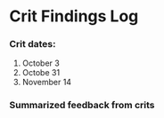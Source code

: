 # Crit Findings Log

### Crit dates:
1. October 3
2. Octobe 31
3. November 14

### Summarized feedback from crits
